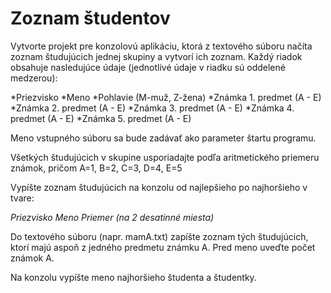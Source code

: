 # Zoznam študentov

Vytvorte projekt pre konzolovú aplikáciu, ktorá z textového súboru načíta zoznam študujúcich jednej skupiny a vytvorí ich zoznam. Každý riadok obsahuje nasledujúce údaje  (jednotlivé údaje v riadku sú oddelené medzerou): 

*Priezvisko 
*Meno
*Pohlavie (M-muž, Z-žena)
*Známka 1. predmet (A - E)
*Známka 2. predmet (A - E)
*Známka 3. predmet (A - E)
*Známka 4. predmet (A - E)
*Známka 5. predmet (A - E)
		
Meno vstupného súboru sa bude zadávať ako parameter štartu programu.

Všetkých študujúcich v skupine usporiadajte podľa aritmetického priemeru známok, pričom A=1, B=2, C=3, D=4, E=5 

Vypíšte zoznam študujúcich na konzolu od najlepšieho po najhoršieho v tvare:

*Priezvisko Meno Priemer (na 2 desatinné miesta)*

Do textového súboru (napr. mamA.txt) zapíšte zoznam tých študujúcich, ktorí majú aspoň z jedného predmetu známku A. Pred meno uveďte počet známok A.

Na konzolu vypíšte meno najhoršieho študenta a študentky.